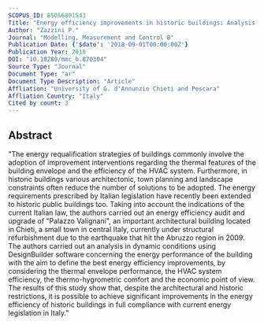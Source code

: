 ```yaml
---
SCOPUS_ID: 85056891543
Title: "Energy efficiency improvements in historic buildings: Analysis of a case study in central Italy"
Author: "Zazzini P."
Journal: "Modelling, Measurement and Control B"
Publication Date: {'$date': '2018-09-01T00:00:00Z'}
Publication Year: 2018
DOI: "10.18280/mmc_b.870304"
Source Type: "Journal"
Document Type: "ar"
Document Type Description: "Article"
Affliation: "University of G. d'Annunzio Chieti and Pescara"
Affliation Country: "Italy"
Cited by count: 3
---
```


## Abstract
"The energy requalification strategies of buildings commonly involve the adoption of improvement interventions regarding the thermal features of the building envelope and the efficiency of the HVAC system. Furthermore, in historic buildings various architectonic, town planning and landscape constraints often reduce the number of solutions to be adopted. The energy requirements prescribed by Italian legislation have recently been extended to historic public buildings too. Taking into account the indications of the current Italian law, the authors carried out an energy efficiency audit and upgrade of \"Palazzo Valignani\", an important architectural building located in Chieti, a small town in central Italy, currently under structural refurbishment due to the earthquake that hit the Abruzzo region in 2009. The authors carried out an analysis in dynamic conditions using DesignBuilder software concerning the energy performance of the building with the aim to define the best energy efficiency improvements, by considering the thermal envelope performance, the HVAC system efficiency, the thermo-hygrometric comfort and the economic point of view. The results of this study show that, despite the architectural and historic restrictions, it is possible to achieve significant improvements in the energy efficiency of historic buildings in full compliance with current energy legislation in Italy."
